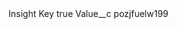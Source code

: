 <?xml version="1.0" encoding="UTF-8"?>
<CustomMetadata xmlns="http://soap.sforce.com/2006/04/metadata" xmlns:xsi="http://www.w3.org/2001/XMLSchema-instance" xmlns:xsd="http://www.w3.org/2001/XMLSchema">
    <label>Insight Key</label>
    <protected>true</protected>
    <values>
        <field>Value__c</field>
        <value xsi:type="xsd:string">pozjfuelw199</value>
    </values>
</CustomMetadata>
